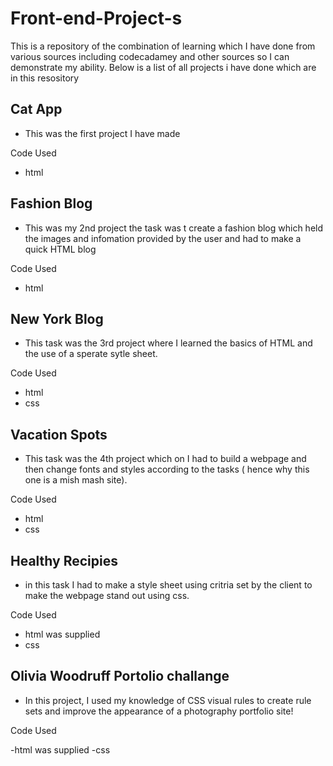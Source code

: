 # Front-end-Project-s
This is a repository of the combination of learning which I have done from various sources including codecadamey and other sources so I can demonstrate my ability.
Below is a list of all projects i have done which are in this resository


## Cat App 
- This was the first project I have made
 
Code Used 
 - html 

## Fashion Blog 
- This was my  2nd project the task was t create a fashion blog which held the images and infomation provided by the user and had to make a quick HTML blog

Code Used 
- html

## New York Blog 

- This task was the 3rd project where I learned the basics of HTML and the use of a sperate sytle sheet. 

Code Used 
 - html 
 - css


## Vacation Spots 
- This task was the 4th project which on I had to build a webpage and then change fonts and styles according to the tasks ( hence why this one is a mish mash site).

Code Used 
- html 
- css

## Healthy Recipies 
- in this task I had to make a style sheet using critria set by the client to make the webpage stand out using css. 

Code Used 
- html was supplied 
- css

## Olivia Woodruff Portolio challange 
- In this project, I used my knowledge of CSS visual rules to create rule sets and improve the appearance of a photography portfolio site!

Code Used 

-html was supplied 
-css
